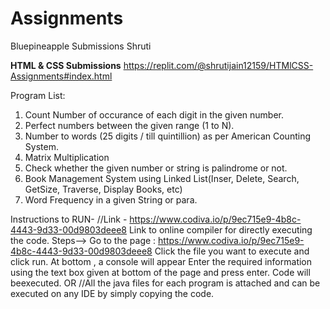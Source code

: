 # Assignments
Bluepineapple Submissions Shruti

**HTML & CSS Submissions**
https://replit.com/@shrutijain12159/HTMlCSS-Assignments#index.html


Program List:
1. Count Number of occurance of each digit in the given number.
2. Perfect numbers between the given range (1 to N).
3. Number to words (25 digits / till quintillion) as per American Counting System.
4. Matrix Multiplication
5. Check whether the given number or string is palindrome or not.
6. Book Management System using Linked List(Inser, Delete, Search, GetSize, Traverse, Display Books, etc)
7. Word Frequency in a given String or para.

Instructions to RUN-
//Link - https://www.codiva.io/p/9ec715e9-4b8c-4443-9d33-00d9803deee8
Link to online compiler for directly executing the code.
Steps-->
Go to the page : https://www.codiva.io/p/9ec715e9-4b8c-4443-9d33-00d9803deee8
Click the file you want to execute and click run.
At bottom , a console will appear Enter the required information using the text box given at bottom of the page and press enter.
Code will beexecuted.
                                        OR
//All the java files for each program is attached and can be executed on any IDE by simply copying the code.
